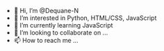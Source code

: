 - 👋 Hi, I’m @Dequane-N
- 👀 I’m interested in Python, HTML/CSS, JavaScript
- 🌱 I’m currently learning JavaScript
- 💞️ I’m looking to collaborate on ...
- 📫 How to reach me ...

<!---
Dequane-N/Dequane-N is a ✨ special ✨ repository because its `README.md` (this file) appears on your GitHub profile.
You can click the Preview link to take a look at your changes.
--->
